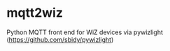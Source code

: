 # mqtt2wiz
Python MQTT front end for WiZ devices via pywizlight (https://github.com/sbidy/pywizlight)
